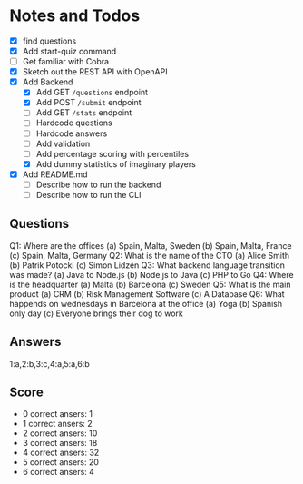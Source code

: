 # Notes and Todos

- [x] find questions
- [x] Add start-quiz command
- [ ] Get familiar with Cobra
- [x] Sketch out the REST API with OpenAPI
- [x] Add Backend
  - [x] Add GET `/questions` endpoint
  - [x] Add POST `/submit` endpoint
  - [ ] Add GET `/stats` endpoint
  - [ ] Hardcode questions
  - [ ] Hardcode answers
  - [ ] Add validation
  - [ ] Add percentage scoring with percentiles
  - [x] Add dummy statistics of imaginary players
- [x] Add README.md
  - [ ] Describe how to run the backend
  - [ ] Describe how to run the CLI

## Questions

Q1: Where are the offices
  (a) Spain, Malta, Sweden
  (b) Spain, Malta, France
  (c) Spain, Malta, Germany
Q2: What is the name of the CTO
  (a) Alice Smith
  (b) Patrik Potocki
  (c) Simon Lidzén
Q3: What backend language transition was made?
  (a) Java to Node.js
  (b) Node.js to Java
  (c) PHP to Go
Q4: Where is the headquarter
  (a) Malta
  (b) Barcelona
  (c) Sweden
Q5: What is the main product
  (a) CRM
  (b) Risk Management Software
  (c) A Database
Q6: What happends on wednesdays in Barcelona at the office
  (a) Yoga
  (b) Spanish only day
  (c) Everyone brings their dog to work

## Answers

1:a,2:b,3:c,4:a,5:a,6:b

## Score

- 0 correct ansers: 1
- 1 correct ansers: 2
- 2 correct ansers: 10
- 3 correct ansers: 18
- 4 correct ansers: 32
- 5 correct ansers: 20
- 6 correct ansers: 4
